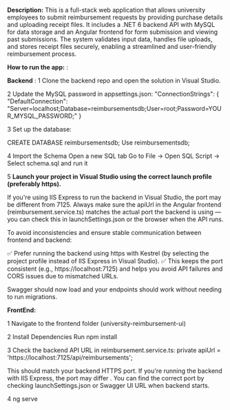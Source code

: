 **Description:**  This is a full-stack web application that allows university employees to submit reimbursement requests by providing purchase details and uploading receipt files. It includes a .NET 6 backend API with MySQL for data storage and an Angular frontend for form submission and viewing past submissions. The system validates input data, handles file uploads, and stores receipt files securely, enabling a streamlined and user-friendly reimbursement process.


**How to run the app:** : 


**Backend** :
1  Clone the backend repo and open the solution in Visual Studio.

   
2  Update the MySQL password in appsettings.json:
"ConnectionStrings": {
  "DefaultConnection": "Server=localhost;Database=reimbursementsdb;User=root;Password=YOUR_MYSQL_PASSWORD;"
}


3  Set up the database:


CREATE DATABASE reimbursementsdb;
Use reimbursementsdb;


4  Import the Schema
Open a new SQL tab
Go to File -> Open SQL Script -> Select schema.sql and run it


5  **Launch your project in Visual Studio using the correct launch profile (preferably https).**

   
If you're using IIS Express to run the backend in Visual Studio, the port may be different from 7125. Always make sure the apiUrl in the Angular frontend (reimbursement.service.ts) matches the actual port the backend is using — you can check this in launchSettings.json or the browser when the API runs.


To avoid inconsistencies and ensure stable communication between frontend and backend:

✅ Prefer running the backend using https with Kestrel (by selecting the project profile instead of IIS Express in Visual Studio).
✅ This keeps the port consistent (e.g., https://localhost:7125) and helps you avoid API failures and CORS issues due to mismatched URLs.


Swagger should now load and your endpoints should work without needing to run migrations.


**FrontEnd:**


1  Navigate to the frontend folder  (university-reimbursement-ui)


2  Install Dependencies 
Run npm install


3  Check the backend API URL in reimbursement.service.ts:
private apiUrl = 'https://localhost:7125/api/reimbursements';


This should match your backend HTTPS port.  If you're running the backend with IIS Express, the port may differ . 
You can find the correct port by checking launchSettings.json or Swagger UI URL when backend starts.


4  ng serve 








